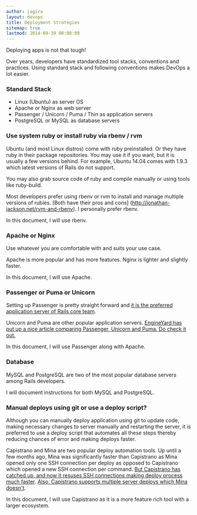 ```yaml
---
author: jagira
layout: devops
title: Deployment Strategies
sitemap: true
lastmod: 2014-09-30 00:00:09
---
```


Deploying apps is not that tough!

Over years, developers have standardized tool stacks, conventions and practices. 
Using standard stack and following conventions makes DevOps a lot easier.

### Standard Stack

* Linux (Ubuntu) as server OS
* Apache or Nginx as web server
* Passenger / Unicorn / Puma / Thin as application servers
* PostgreSQL or MySQL as database servers

### Use system ruby or install ruby via rbenv / rvm

Ubuntu (and most Linux distros) come with ruby preinstalled. Or they
have ruby in their package repositories. You may use it if you want, but
it is usually a few versions behind. For example, Ubuntu 14.04 comes
with 1.9.3 which latest versions of Rails do not support.

You may also grab source code of ruby and compile manually or using
tools like ruby-build.

Most developers prefer using rbenv or rvm to install and manage multiple
versions of rubies. [Both have their pros and cons]
(http://jonathan-jackson.net/rvm-and-rbenv). I personally prefer rbenv.

In this document, I will use rbenv.

### Apache or Nginx

Use whatever you are comfortable with and suits your use case.

Apache is more popular and has more features. Nginx is lighter and
slightly faster.

In this document, I will use Apache.

### Passenger or Puma or Unicorn

Setting up Passenger is pretty straight forward and [it is the preferred
application server of Rails core team](http://rubyonrails.org/deploy/).

Unicorn and Puma are other popular application servers. [EngineYard has
put up a nice article comparing Passenger, Unicorn and Puma. Do check it
out.](https://www.engineyard.com/articles/rails-server)

In this document, I will use Passenger along with Apache.

### Database

MySQL and PostgreSQL are two of the most popular database servers among
Rails developers.

I will document instructions for both MySQL and PostgreSQL.

### Manual deploys using git or use a deploy script?

Although you can manually deploy application using git to update code,
making necessary changes to server manually and restarting the server,
it is preferred to use a deploy script that automates all these steps
thereby reducing chances of error and making deploys faster.

Capistrano and Mina are two popular deploy automation tools. Up until a
few months ago, Mina was significantly faster than Capistrano as Mina
opened only one SSH connection per deploy as opposed to Capistrano which
opened a new SSH connection per command. [But Capistrano has catched
up, and now it resuses SSH connections making deploy process much
faster](https://github.com/capistrano/sshkit/pull/70). 
[Also, Capistrano supports multiple server deploys which Mina
doesn't](https://github.com/mina-deploy/mina/issues/8).

In this document, I will use Capistrano as it is a more feature rich
tool with a larger ecosystem.
